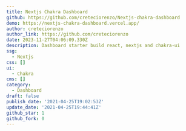 ```yaml
---
title: Nextjs Chakra Dashboard
github: https://github.com/creteciorenzo/Nextjs-chakra-dashboard
demo: https://nextjs-chakra-dashboard.vercel.app/
author: creteciorenzo
author_link: https://github.com/creteciorenzo
date: 2023-11-27T04:06:09.330Z
description: Dashboard starter build react, nextjs and chakra-ui
ssg:
  - Nextjs
css: []
ui:
  - Chakra
cms: []
category:
  - Dashboard
draft: false
publish_date: '2021-04-25T19:02:53Z'
update_date: '2021-04-25T19:44:41Z'
github_star: 1
github_fork: 0
---
```

